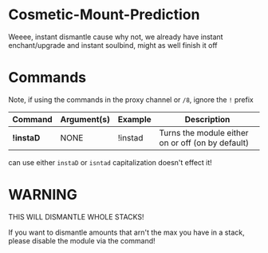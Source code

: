 #  Cosmetic-Mount-Prediction

Weeee, instant dismantle cause why not, we already have instant enchant/upgrade and instant soulbind, might as well finish it off

# Commands
Note, if using the commands in the proxy channel or `/8`, ignore the `!` prefix

Command | Argument(s) | Example | Description
---|---|---|---
**!instaD** | NONE | !instad | Turns the module either on or off (on by default)

can use either `instaD` or `isntad` capitalization doesn't effect it!

# WARNING
THIS WILL DISMANTLE WHOLE STACKS!

If you want to dismantle amounts that arn't the max you have in a stack, please disable the module via the command!